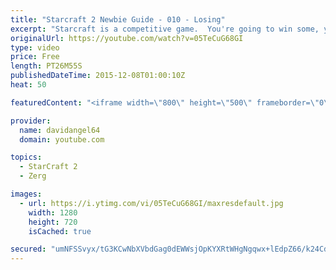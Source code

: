 ```yaml
---
title: "Starcraft 2 Newbie Guide - 010 - Losing"
excerpt: "Starcraft is a competitive game.  You're going to win some, you're going to lose some.  When you win a game, you feel good, and that's awesome.  But how do you react to losing a game?  How you react to losing in a competitive game like Starcraft 2 is an important consideration.  The biggest concept is"
originalUrl: https://youtube.com/watch?v=05TeCuG68GI
type: video
price: Free
length: PT26M55S
publishedDateTime: 2015-12-08T01:00:10Z
heat: 50

featuredContent: "<iframe width=\"800\" height=\"500\" frameborder=\"0\" src=\"https://www.youtube.com/embed/05TeCuG68GI\" allow=\"accelerometer; autoplay; encrypted-media; gyroscope; picture-in-picture\" allowfullscreen></iframe>"

provider:
  name: davidangel64
  domain: youtube.com

topics:
  - StarCraft 2
  - Zerg

images:
  - url: https://i.ytimg.com/vi/05TeCuG68GI/maxresdefault.jpg
    width: 1280
    height: 720
    isCached: true

secured: "umNFSSvyx/tG3KCwNbXVbdGag0dEWWsjOpKYXRtWHgNgqwx+lEdpZ66/k24CdmGB2VYuPhXsclpoq4a4OKSVagy2O5V8UYQAXPiOX48pQpfiILFopS4Ng2ajjjd6GBznyQAXFCNdQMuJa7rAGm/wbSSVjN2/ti1d1A4S9jmbb32F5Nm/MXpXoIjQmjtnJcutpOamOvWD7GcOWUvpeEjI/VlbPh1hfBHsgn6jUGnvIwvL5W6Vgrl5+ZxeO4ZaPCL+6DwdqxBry17rKMExXugN6gZR2SOwFTpwjcGlgLVB7LVqaM3s376FLvxCFVP5QaZ3XzO04CS7qy7B2lO34+jhl698TyuTaWtQC29Txjz+oGTYHCeB+ozuwQO9BYLM8pLepWjjUPlYoNIDwDkJHsPetZy6WVO4KXl76HxvP2KJum0=;Mj3iC0Ti13dxHwuoZ9TAxQ=="
---
```


